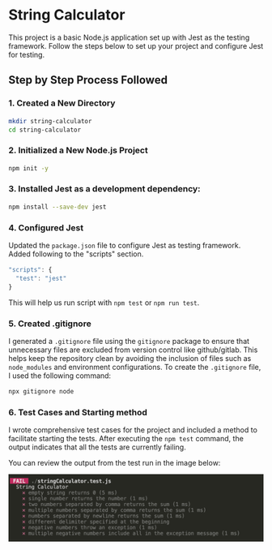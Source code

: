 # String Calculator

This project is a basic Node.js application set up with Jest as the testing framework. Follow the steps below to set up your project and configure Jest for testing.

## Step by Step Process Followed

### 1. Created a New Directory

```bash
mkdir string-calculator
cd string-calculator
```

### 2. Initialized a New Node.js Project
```bash
npm init -y
```

### 3. Installed Jest as a development dependency:
```bash
npm install --save-dev jest
```

### 4. Configured Jest
Updated the `package.json` file to configure Jest as testing framework. Added following to the "scripts" section.
```javascript
"scripts": {
  "test": "jest"
}
```

This will help us run script with `npm test` or `npm run test`. 

### 5. Created .gitignore
I generated a `.gitignore` file using the `gitignore` package to ensure that unnecessary files are excluded from version control like github/gitlab. This helps keep the repository clean by avoiding the inclusion of files such as `node_modules` and environment configurations. To create the `.gitignore` file, I used the following command:
```bash
npx gitignore node
```

### 6. Test Cases and Starting method
I wrote comprehensive test cases for the project and included a method to facilitate starting the tests. After executing the `npm test` command, the output indicates that all the tests are currently failing.

You can review the output from the test run in the image below:

![Test Output](public/test1.png)

